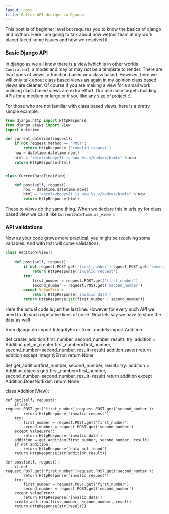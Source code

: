 ```yaml
---
layout: post
title: Better API designs in Django
---
```


This post is of beginner level but requires you to know the basics of django and python. 
Here I am going to talk about how we(our team at my work place) faced some issues and how we resolved it.

### Basic Django API

In django as we all know there is a view(which is in other worlds `Controller`), a model and may or may not be a template to render. There are two types of views, a function based or a class based. However, here we will only talk about class based views as again in my opinion class based views are cleaner. Of course if you are making a view for a small work building class based views are extra effort. Our use case targets building APIs for a medium or large or if you like any size of project :).

For those who are not familiar with class based views, here is a pretty simple example.

```python
from django.http import HttpResponse
from django.views import View
import datetime

def current_datetime(request):
    if not request.method == 'POST':
        return HttpResponse ('invalid request')
    now = datetime.datetime.now()
    html = "<html><body>It is now %s.</body></html>" % now
    return HttpResponse(html)


class CurrentDateTime(View):

    def post(self, request):
        now = datetime.datetime.now()
        html = "<html><body>It is now %s.</body></html>" % now
        return HttpResponse(html)
```
These to views do the same thing. When we declare this in urls.py for class based view we call it like `CurrentDateTime.as_view()`.

### API validations

Now as your code grows more practical, you might be receiving some variables. And with that will come validations.

```python
class Addition(View):

    def post(self, request):
        if not request.POST.get('first_number')request.POST.get('second_number'):
            return HttpResponse('invalid request')
        try:
            first_number = request.POST.get('first_number')
            second_number = request.POST.get('second_number')
        except ValueError:
            return HttpResponse('invalid data')
        return HttpResponse(str(first_number + second_number))
```
Here the actual code is just the last line. However for every such API we need to do such repetative lines of code. Now lets say we have to store the data as well

from django.db import IntegrityError
from .models import Addition


def create_addition(first_number, second_number, result):
    try:
        addition = Addition.get_or_create(
            first_number=first_number, 
            second_number=second_number, result=result)
        addition.save()
        return addition
    except IntegrityError:
        return None


def get_addition(first_number, second_number, result):
    try:
        addition = Addition.objects.get(
            first_number=first_number, 
            second_number=second_number, result=result)
        return addition
    except Addition.DoesNotExist:
        return None


class Addition(View):

    def get(self, request):
        if not request.POST.get('first_number')request.POST.get('second_number'):
            return HttpResponse('invalid request')
        try:
            first_number = request.POST.get('first_number')
            second_number = request.POST.get('second_number')
        except ValueError:
            return HttpResponse('invalid data')
        addition = get_addition(first_number, second_number, result)
        if not addition:
            return HttpResponse('data not found')
        return HttpResponse(str(addition.result))

    def post(self, request):
        if not request.POST.get('first_number')request.POST.get('second_number'):
            return HttpResponse('invalid request')
        try:
            first_number = request.POST.get('first_number')
            second_number = request.POST.get('second_number')
        except ValueError:
            return HttpResponse('invalid data')
        create_addition(first_number, second_number, result)
        return HttpResponse(str(result))
